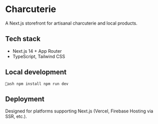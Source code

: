 # Charcuterie

A Next.js storefront for artisanal charcuterie and local products.

## Tech stack
- Next.js 14 + App Router
- TypeScript, Tailwind CSS

## Local development
`ash
npm install
npm run dev
`

## Deployment
Designed for platforms supporting Next.js (Vercel, Firebase Hosting via SSR, etc.).
